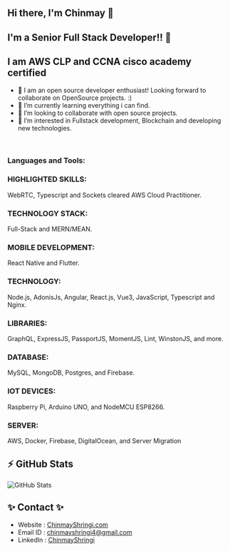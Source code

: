 ## Hi there, I'm Chinmay  👋
## I'm a Senior Full Stack Developer!! 👀 
## I am AWS CLP and CCNA cisco academy certified

- 🔭 I am an open source developer enthusiast! Looking forward to collaborate on OpenSource projects. :)
- 🌱 I’m currently learning everything i can find.
- 👯 I’m looking to collaborate with open source projects.
- 🥅 I’m interested in Fullstack development, Blockchain and developing new technologies.

<br />

### Languages and Tools:
### HIGHLIGHTED SKILLS:
WebRTC, Typescript and Sockets cleared AWS Cloud Practitioner.
### TECHNOLOGY STACK:
Full-Stack and MERN/MEAN.
### MOBILE DEVELOPMENT:
React Native and Flutter.
### TECHNOLOGY:
Node.js, AdonisJs, Angular, React.js, Vue3, JavaScript, Typescript and Nginx.
### LIBRARIES:
GraphQL, ExpressJS, PassportJS, MomentJS, Lint, WinstonJS, and more.

### DATABASE:
MySQL, MongoDB, Postgres, and Firebase.

### IOT DEVICES:
Raspberry Pi, Arduino UNO, and NodeMCU ESP8266.

### SERVER:
AWS, Docker, Firebase, DigitalOcean, and Server Migration

## :zap: GitHub Stats
<img alt="GitHub Stats" src="https://github-readme-stats.vercel.app/api?username=ChinmayShringi&show_icons=true&hide_border=true&count_private=true" />


## ✨ Contact ✨
- Website : <a href="https://chinmayshringi.web.app/" target="_blank">ChinmayShringi.com</a>
- Email ID : chinmayshringi4@gmail.com 
- LinkedIn : <a href="https://www.linkedin.com/in/chinmay-shringi-105736173/" target="_blank">ChinmayShringi</a>
<!---
ChinmayShringi/ChinmayShringi is a ✨ special ✨ repository because its `README.md` (this file) appears on your GitHub profile.
You can click the Preview link to take a look at your changes.
--->
